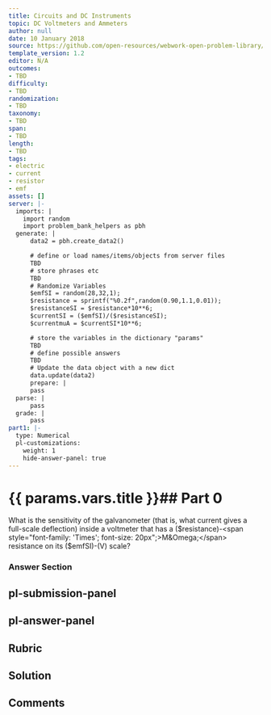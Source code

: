 ```yaml
---
title: Circuits and DC Instruments
topic: DC Voltmeters and Ammeters
author: null
date: 10 January 2018
source: https://github.com/open-resources/webwork-open-problem-library/tree/master/Contrib/BrockPhysics/College_Physics_Urone/21.Circuits_and_DC_Instruments/21-04.DC_Voltmeters_and_Ammeters/NU_U17_21_04_001.pg
template_version: 1.2
editor: N/A
outcomes:
- TBD
difficulty:
- TBD
randomization:
- TBD
taxonomy:
- TBD
span:
- TBD
length:
- TBD
tags:
- electric
- current
- resistor
- emf
assets: []
server: |-
  imports: |
    import random
    import problem_bank_helpers as pbh
  generate: |
      data2 = pbh.create_data2()

      # define or load names/items/objects from server files
      TBD
      # store phrases etc
      TBD
      # Randomize Variables
      $emfSI = random(28,32,1);
      $resistance = sprintf("%0.2f",random(0.90,1.1,0.01));
      $resistanceSI = $resistance*10**6;
      $currentSI = ($emfSI)/($resistanceSI);
      $currentmuA = $currentSI*10**6;

      # store the variables in the dictionary "params"
      TBD
      # define possible answers
      TBD
      # Update the data object with a new dict
      data.update(data2)
      prepare: |
      pass
  parse: |
      pass
  grade: |
      pass
part1: |-
  type: Numerical
  pl-customizations:
    weight: 1
    hide-answer-panel: true
---
```


# {{ params.vars.title }}## Part 0 
What is the sensitivity of the galvanometer (that is, what current gives a full-scale deflection) inside a voltmeter that has a ($resistance)-<span style="font-family: 'Times'; font-size: 20px";>M&Omega;</span> resistance on its ($emfSI)-(V) scale? 


### Answer Section 


## pl-submission-panel 


## pl-answer-panel 


## Rubric 


## Solution 


## Comments 


